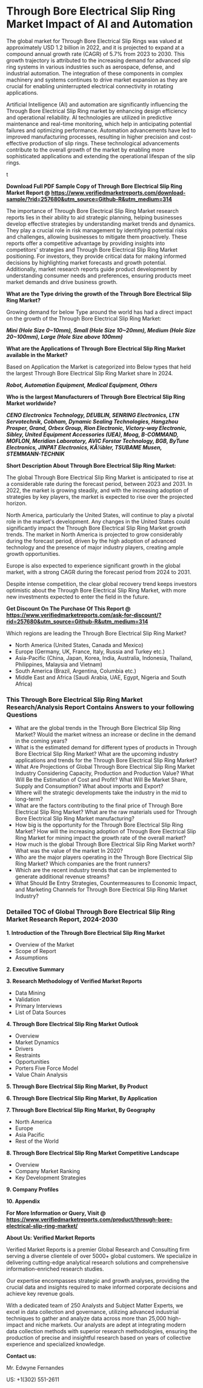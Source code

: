<meta name="title" content="Global Through Bore Electrical Slip Ring Market Impact of AI and Automation"><meta name="description" content="The global market for Through Bore Electrical Slip Rings was valued at approximately USD 1.2 billion in 2022, and it is projected to expand at a compound annual growth"><meta name="title" content="Through Bore Electrical Slip Ring Market Size, Share, Scope, Trends, Growth, Opportunities, Analysis, Forecast"><h1>Through Bore Electrical Slip Ring Market Impact of AI and Automation</h1><p>The global market for Through Bore Electrical Slip Rings was valued at approximately USD 1.2 billion in 2022, and it is projected to expand at a compound annual growth rate (CAGR) of 5.7% from 2023 to 2030. This growth trajectory is attributed to the increasing demand for advanced slip ring systems in various industries such as aerospace, defense, and industrial automation. The integration of these components in complex machinery and systems continues to drive market expansion as they are crucial for enabling uninterrupted electrical connectivity in rotating applications.</p><p>Artificial Intelligence (AI) and automation are significantly influencing the Through Bore Electrical Slip Ring market by enhancing design efficiency and operational reliability. AI technologies are utilized in predictive maintenance and real-time monitoring, which help in anticipating potential failures and optimizing performance. Automation advancements have led to improved manufacturing processes, resulting in higher precision and cost-effective production of slip rings. These technological advancements contribute to the overall growth of the market by enabling more sophisticated applications and extending the operational lifespan of the slip rings.</p>t</p><p id="" class=""><strong>Download Full PDF Sample Copy of Through Bore Electrical Slip Ring Market Report @ <a href="https://www.verifiedmarketreports.com/download-sample/?rid=257680&utm_source=Github-R&utm_medium=314" target="_blank">https://www.verifiedmarketreports.com/download-sample/?rid=257680&utm_source=Github-R&utm_medium=314</a></strong></p><p>The importance of&nbsp;Through Bore Electrical Slip Ring Market research reports lies in their ability to aid strategic planning, helping businesses develop effective strategies by understanding market trends and dynamics. They play a crucial role in risk management by identifying potential risks and challenges, allowing businesses to mitigate them proactively. These reports offer a competitive advantage by providing insights into competitors' strategies and Through Bore Electrical Slip Ring Market positioning. For investors, they provide critical data for making informed decisions by highlighting market forecasts and growth potential. Additionally, market research reports guide product development by understanding consumer needs and preferences, ensuring products meet market demands and drive business growth.</p><p><strong>What are the&nbsp;Type driving the growth of the Through Bore Electrical Slip Ring Market?</strong></p><p id="" class="">Growing demand for below Type around the world has had a direct impact on the growth of the Through Bore Electrical Slip Ring Market:</p><em><strong>Mini (Hole Size 0~10mm), Small (Hole Size 10~20mm), Medium (Hole Size 20~100mm), Large (Hole Size above 100mm)</strong></em></p><strong>What are the&nbsp;Applications&nbsp;of Through Bore Electrical Slip Ring Market available in the Market?</strong></p><p id="" class="">Based on Application the Market is categorized into Below types that held the largest Through Bore Electrical Slip Ring Market share In 2024.</p><em><strong>Robot, Automation Equipment, Medical Equipment, Others</strong></em></p><strong>Who is the largest Manufacturers of Through Bore Electrical Slip Ring Market worldwide?</strong></p><p><em><strong>CENO Electronics Technology, DEUBLIN, SENRING Electronics, LTN Servotechnik, Cobham, Dynamic Sealing Technologies, Hangzhou Prosper, Grand, Orbex Group, Rion Electronic, Victory-way Electronic, Sibley, United Equipment Accessories (UEA), Moog, B-COMMAND, MOFLON, Meridian Laboratory, AVIC Forstar Technology, BGB, ByTune Electronics, JINPAT Electronics, KÃ¼bler, TSUBAME Musen, STEMMANN-TECHNIK</strong></em></p><p id="" class=""><strong>Short Description About Through Bore Electrical Slip Ring Market:</strong></p><p>The global Through Bore Electrical Slip Ring Market is anticipated to rise at a considerable rate during the forecast period, between 2023 and 2031. In 2022, the market is growing steadily, and with the increasing adoption of strategies by key players, the market is expected to rise over the projected horizon.</p><p>North America, particularly the United States, will continue to play a pivotal role in the market's development. Any changes in the United States could significantly impact the Through Bore Electrical Slip Ring Market growth trends. The market in North America is projected to grow considerably during the forecast period, driven by the high adoption of advanced technology and the presence of major industry players, creating ample growth opportunities.</p><p>Europe is also expected to experience significant growth in the global market, with a strong CAGR during the forecast period from 2024 to 2031.</p><p>Despite intense competition, the clear global recovery trend keeps investors optimistic about the Through Bore Electrical Slip Ring Market, with more new investments expected to enter the field in the future.</p><p id="" class=""><strong>Get Discount On The Purchase Of This Report @ <a href="https://www.verifiedmarketreports.com/ask-for-discount/?rid=257680&utm_source=Github-R&utm_medium=314" target="_blank">https://www.verifiedmarketreports.com/ask-for-discount/?rid=257680&utm_source=Github-R&utm_medium=314</a></strong></p>Which regions are leading the Through Bore Electrical Slip Ring Market?</p><ul><li>North America (United States, Canada and Mexico)</li><li>Europe (Germany, UK, France, Italy, Russia and Turkey etc.)</li><li>Asia-Pacific (China, Japan, Korea, India, Australia, Indonesia, Thailand, Philippines, Malaysia and Vietnam)</li><li>South America (Brazil, Argentina, Columbia etc.)</li><li>Middle East and Africa (Saudi Arabia, UAE, Egypt, Nigeria and South Africa)</li></ul><h3 id="" class="">This Through Bore Electrical Slip Ring Market Research/Analysis Report Contains Answers to your following Questions</h3><ul><li>What are the global trends in the Through Bore Electrical Slip Ring Market? Would the market witness an increase or decline in the demand in the coming years?</li><li>What is the estimated demand for different types of products in Through Bore Electrical Slip Ring Market? What are the upcoming industry applications and trends for the Through Bore Electrical Slip Ring Market?</li><li>What Are Projections of Global Through Bore Electrical Slip Ring Market Industry Considering Capacity, Production and Production Value? What Will Be the Estimation of Cost and Profit? What Will Be Market Share, Supply and Consumption? What about imports and Export?</li><li>Where will the strategic developments take the industry in the mid to long-term?</li><li>What are the factors contributing to the final price of Through Bore Electrical Slip Ring Market? What are the raw materials used for Through Bore Electrical Slip Ring Market manufacturing?</li><li>How big is the opportunity for the Through Bore Electrical Slip Ring Market? How will the increasing adoption of Through Bore Electrical Slip Ring Market for mining impact the growth rate of the overall market?</li><li>How much is the global Through Bore Electrical Slip Ring Market worth? What was the value of the market In 2020?</li><li>Who are the major players operating in the Through Bore Electrical Slip Ring Market? Which companies are the front runners?</li><li>Which are the recent industry trends that can be implemented to generate additional revenue streams?</li><li>What Should Be Entry Strategies, Countermeasures to Economic Impact, and Marketing Channels for Through Bore Electrical Slip Ring Market Industry?</li></ul><h3 id="" class="">Detailed TOC of Global Through Bore Electrical Slip Ring Market Research Report, 2024-2030</h3><p id="" class=""><strong>1. Introduction of the Through Bore Electrical Slip Ring Market</strong></p><ul><li>Overview of the Market</li><li>Scope of Report</li><li>Assumptions</li></ul><p id="" class=""><strong>2. Executive Summary</strong></p><p id="" class=""><strong>3. Research Methodology of Verified Market Reports</strong></p><ul><li>Data Mining</li><li>Validation</li><li>Primary Interviews</li><li>List of Data Sources</li></ul><p id="" class=""><strong>4. Through Bore Electrical Slip Ring Market Outlook</strong></p><ul><li>Overview</li><li>Market Dynamics</li><li>Drivers</li><li>Restraints</li><li>Opportunities</li><li>Porters Five Force Model</li><li>Value Chain Analysis</li></ul><p id="" class=""><strong>5. Through Bore Electrical Slip Ring Market, By Product</strong></p><p id="" class=""><strong>6. Through Bore Electrical Slip Ring Market, By Application</strong></p><p id="" class=""><strong>7. Through Bore Electrical Slip Ring Market, By Geography</strong></p><ul><li>North America</li><li>Europe</li><li>Asia Pacific</li><li>Rest of the World</li></ul><p id="" class=""><strong>8. Through Bore Electrical Slip Ring Market Competitive Landscape</strong></p><ul><li>Overview</li><li>Company Market Ranking</li><li>Key Development Strategies</li></ul><p id="" class=""><strong>9. Company Profiles</strong></p><p id="" class=""><strong>10. Appendix</strong></p><p id="" class=""><strong>For More Information or Query, Visit @ <a href="https://www.verifiedmarketreports.com/product/through-bore-electrical-slip-ring-market/" target="_blank">https://www.verifiedmarketreports.com/product/through-bore-electrical-slip-ring-market/</a></strong></p><p id="" class=""><strong>About Us: Verified Market Reports</strong></p><p id="" class="">Verified Market Reports is a premier Global Research and Consulting firm serving a diverse clientele of over 5000+ global customers. We specialize in delivering cutting-edge analytical research solutions and comprehensive information-enriched research studies.</p><p id="" class="">Our expertise encompasses strategic and growth analyses, providing the crucial data and insights required to make informed corporate decisions and achieve key revenue goals.</p><p id="" class="">With a dedicated team of 250 Analysts and Subject Matter Experts, we excel in data collection and governance, utilizing advanced industrial techniques to gather and analyze data across more than 25,000 high-impact and niche markets. Our analysts are adept at integrating modern data collection methods with superior research methodologies, ensuring the production of precise and insightful research based on years of collective experience and specialized knowledge.</p><p id="" class=""><strong>Contact us:</strong></p><p id="" class="">Mr. Edwyne Fernandes</p><p id="" class="">US: +1(302) 551-2611</p>